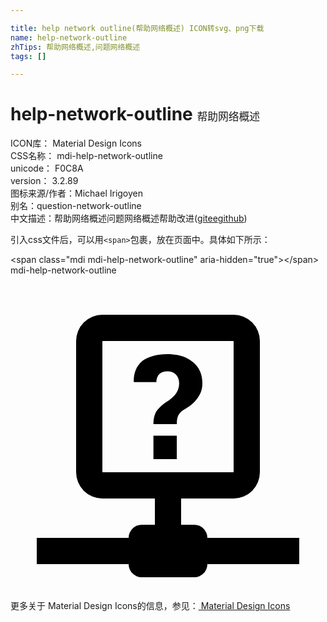 ```yaml
---

title: help network outline(帮助网络概述) ICON转svg、png下载
name: help-network-outline
zhTips: 帮助网络概述,问题网络概述
tags: []

---
```


# help-network-outline  <small style="font-size: 60%;font-weight: 100">帮助网络概述</small>


<div class="detail-page">
<p>
<span>
ICON库：
<span class="badge-secondary badge">Material Design Icons</span> 
</span>
<br/>
<span>
CSS名称：
<span class="badge-secondary badge">mdi-help-network-outline</span> 
</span>
<br/>
<span>
unicode：
<span class="badge-secondary badge">F0C8A</span> 
<copy-btn content='F0C8A' btn-title=""></copy-btn>
<copy-btn :content='String.fromCodePoint(parseInt("F0C8A", 16))' btn-title="复制U"></copy-btn>
</span>
<br/>
<span>
version：
<span class="badge-secondary badge">3.2.89</span> 
</span>
<br/>
<span>图标来源/作者：<span class="badge-light badge">Michael Irigoyen</span></span> 
<br/>
<span>别名：<span class="badge-light badge">question-network-outline</span></span><br/><span class="zh-detail">中文描述：<span class="badge-primary badge">帮助网络概述</span><span class="badge-primary badge">问题网络概述</span><span class="help-link"><span>帮助改进</span>(<a href="https://gitee.com/liuwave/icon-helper/edit/master/json/material/help-network-outline.json" target="_blank" rel="noopener noreferrer">gitee</a><a href="https://github.com/liuwave/icon-helper/edit/master/json/material/help-network-outline.json" target="_blank" rel="noopener noreferrer">github</a></span>)</span><br/>
</p>
</div>
<div class="alert alert-dark">
  <i class="mdi mdi-help-network-outline mdi-48px"></i>
  <i class="mdi mdi-help-network-outline mdi-36px"></i>
  <i class="mdi mdi-help-network-outline mdi-24px"></i>
  <i class="mdi mdi-help-network-outline mdi-18px"></i>
</div>
<div>
  <p>引入css文件后，可以用<code>&lt;span&gt;</code>包裹，放在页面中。具体如下所示：    
  </p>
  <div class="alert alert-primary" style="font-size: 14px">
    &lt;span class="mdi mdi-help-network-outline" aria-hidden="true"&gt;&lt;/span&gt;
    <copy-btn content='<span class="mdi mdi-help-network-outline" aria-hidden="true"></span>'></copy-btn>
  </div>
  <div class="alert alert-secondary">
    <i class="mdi mdi-help-network-outline"
    style="font-size: 24px"
    aria-hidden="true"></i> mdi-help-network-outline
    <copy-btn content="mdi-help-network-outline" btn-title="复制图标名称"></copy-btn>
  </div>
</div>
<div id="svg" class="svg-wrap">
<svg xmlns="http://www.w3.org/2000/svg" viewBox="0 0 24 24"><path d="M15,20A1,1 0 0,0 14,19H13V17H17A2,2 0 0,0 19,15V5A2,2 0 0,0 17,3H7A2,2 0 0,0 5,5V15A2,2 0 0,0 7,17H11V19H10A1,1 0 0,0 9,20H2V22H9A1,1 0 0,0 10,23H14A1,1 0 0,0 15,22H22V20H15M7,15V5H17V15H7M11.95,6C11.17,6 10.55,6.18 10.07,6.5C9.61,6.89 9.38,7.4 9.39,8.1L9.4,8.13H11.11C11.12,7.86 11.2,7.65 11.36,7.5C11.5,7.38 11.72,7.31 11.95,7.31C12.22,7.31 12.45,7.4 12.61,7.56C12.77,7.73 12.85,7.96 12.85,8.22C12.85,8.5 12.78,8.75 12.64,8.95C12.5,9.16 12.33,9.33 12.1,9.5C11.65,9.78 11.34,10.05 11.17,10.29C11,10.5 10.89,10.89 10.89,11.33H12.67C12.67,11.06 12.7,10.84 12.78,10.68C12.86,10.5 13,10.36 13.24,10.21C13.64,10 13.97,9.74 14.22,9.39C14.5,9.03 14.62,8.67 14.62,8.22C14.62,7.55 14.38,7 13.9,6.61C13.42,6.2 12.77,6 11.95,6M10.89,12.22V14H12.67V12.22H10.89Z" /></svg>
</div>
<detail full-name='mdi-help-network-outline'></detail>
    
<div><p>更多关于 Material Design Icons的信息，参见：<a target="_blank" href="https://iconhelper.cn/material.html"> Material Design Icons</a>
</p></div>
